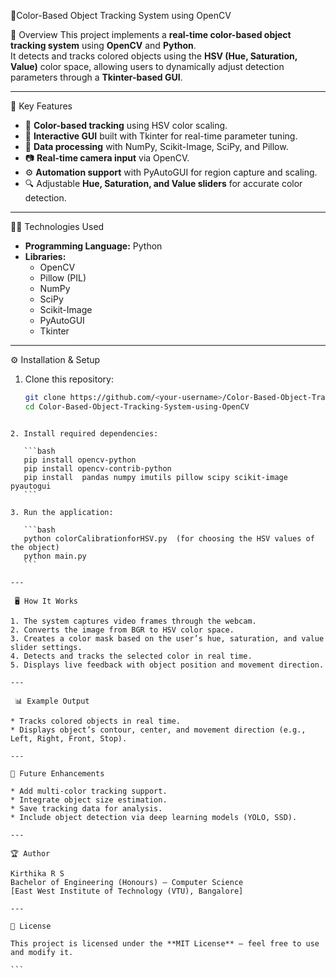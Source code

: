 
🎯Color-Based Object Tracking System using OpenCV


 📖 Overview
This project implements a **real-time color-based object tracking system** using **OpenCV** and **Python**.  
It detects and tracks colored objects using the **HSV (Hue, Saturation, Value)** color space, allowing users to dynamically adjust detection parameters through a **Tkinter-based GUI**.  

---

 🧠 Key Features
- 🎨 **Color-based tracking** using HSV color scaling.
- 🧰 **Interactive GUI** built with Tkinter for real-time parameter tuning.
- 🧮 **Data processing** with NumPy, Scikit-Image, SciPy, and Pillow.
- 📷 **Real-time camera input** via OpenCV.
- ⚙️ **Automation support** with PyAutoGUI for region capture and scaling.
- 🔍 Adjustable **Hue, Saturation, and Value sliders** for accurate color detection.

---

🧑‍💻 Technologies Used
- **Programming Language:** Python  
- **Libraries:**  
  - OpenCV  
  - Pillow (PIL)  
  - NumPy  
  - SciPy  
  - Scikit-Image  
  - PyAutoGUI  
  - Tkinter  

---

⚙️ Installation & Setup

1. Clone this repository:
   ```bash
   git clone https://github.com/<your-username>/Color-Based-Object-Tracking-System-using-OpenCV.git
   cd Color-Based-Object-Tracking-System-using-OpenCV
````

2. Install required dependencies:

   ```bash
   pip install opencv-python
   pip install opencv-contrib-python
   pip install  pandas numpy imutils pillow scipy scikit-image pyautogui
   ```

3. Run the application:

   ```bash
   python colorCalibrationforHSV.py  (for choosing the HSV values of the object)
   python main.py
   ```

---

 🖥️ How It Works

1. The system captures video frames through the webcam.
2. Converts the image from BGR to HSV color space.
3. Creates a color mask based on the user’s hue, saturation, and value slider settings.
4. Detects and tracks the selected color in real time.
5. Displays live feedback with object position and movement direction.

---

 📊 Example Output

* Tracks colored objects in real time.
* Displays object’s contour, center, and movement direction (e.g., Left, Right, Front, Stop).

---

🧩 Future Enhancements

* Add multi-color tracking support.
* Integrate object size estimation.
* Save tracking data for analysis.
* Include object detection via deep learning models (YOLO, SSD).

---

🏆 Author

Kirthika R S
Bachelor of Engineering (Honours) – Computer Science
[East West Institute of Technology (VTU), Bangalore]

---

📎 License

This project is licensed under the **MIT License** — feel free to use and modify it.

```
